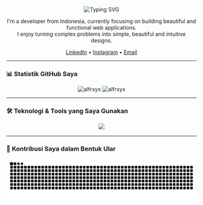 <div id="header" align="center">
  <img src="https://readme-typing-svg.demolab.com?font=Fira+Code&pause=1000&color=F70000&background=000000&center=true&vCenter=true&width=435&lines=Hi%2C+I'm+Alfarabi+Gazali+Sati+%F0%9F%91%8B" alt="Typing SVG" />
</div>

<p align="center">
  I'm a developer from Indonesia, currently focusing on building beautiful and functional web applications. 
  <br>I enjoy turning complex problems into simple, beautiful and intuitive designs.
</p>

<p align="center">
  <a href="https://linkedin.com/in/username-anda">LinkedIn</a> •
  <a href="https://instagram.com/username-anda">Instagram</a> •
  <a href="mailto:emailanda@gmail.com">Email</a>
</p>

---

### 📊 **Statistik GitHub Saya**

<p align="center">
  <img src="https://github-readme-stats.vercel.app/api?username=alfrxyx&show_icons=true&locale=en&theme=tokyonight&hide_border=true" alt="alfrxyx" />
  <img src="https://github-readme-stats.vercel.app/api/top-langs?username=alfrxyx&layout=compact&locale=en&theme=tokyonight&hide_border=true" alt="alfrxyx" />
</p>

---

### 🛠️ **Teknologi & Tools yang Saya Gunakan**

<p align="center">
  <a href="https://skillicons.dev">
    <img src="https://skillicons.dev/icons?i=js,ts,react,nextjs,tailwind,vite,nodejs,express,mongodb,figma,git,vscode&perline=6" />
  </a>
</p>

---

### 🐍 **Kontribusi Saya dalam Bentuk Ular**

<p align="center">
  <img src="https://raw.githubusercontent.com/alfrxyx/alfrxyx/output/github-contribution-grid-snake.svg" alt="snake" />
</p>
